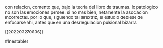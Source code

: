 
con relacion, comento que, bajo la  teoria del libro de traumas. lo patologico no son las emociones persee. si no mas bien, netamente la asociacion incorrectas. por lo que, siguiendo tal dirextriz, el estudio debiese de enfocarse ahi, antes que en una desrregulacion pulsional bizarra. 

[[202203270636]]

#Inestables 